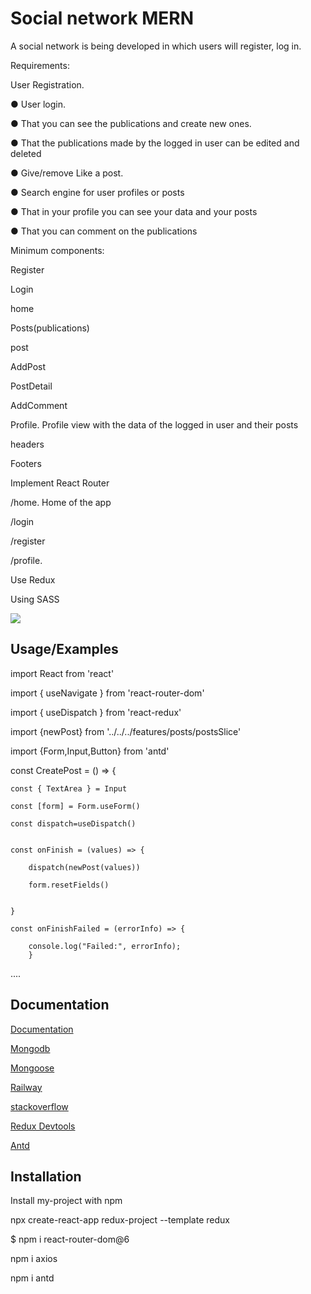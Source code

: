 
<h1>Social network MERN</h1>

A social network is being developed in which users will register, log in.

Requirements:

User Registration.

● User login.

● That you can see the publications and create new ones.

● That the publications made by the logged in user can be edited and deleted

● Give/remove Like a post.

● Search engine for user profiles or posts

● That in your profile you can see your data and your posts

● That you can comment on the publications



Minimum components:

Register

Login

home

Posts(publications)

post

AddPost

PostDetail

AddComment

Profile. Profile view with the data of the logged in user and their posts

headers

Footers

Implement React Router

/home. Home of the app

/login

/register

/profile.

Use Redux

Using SASS





<img src="MernStack.pn"/>



## Usage/Examples

import React from 'react'

import { useNavigate } from 'react-router-dom'

import { useDispatch } from 'react-redux'

import {newPost} from '../../../features/posts/postsSlice'

import {Form,Input,Button} from 'antd'


const CreatePost = () => {

    const { TextArea } = Input
    
    const [form] = Form.useForm()
    
    const dispatch=useDispatch()
    
    
    const onFinish = (values) => {

        dispatch(newPost(values))
        
        form.resetFields()
        
        
    }

    const onFinishFailed = (errorInfo) => {
    
        console.log("Failed:", errorInfo);
        }
....
## Documentation

[Documentation](https://linktodocumentation)

[Mongodb](https://www.mongodb.com/atlas/database)

[Mongoose](https://mongoosejs.com/docs/queries.html)

[Railway](https://railway.app/)

[stackoverflow](https://stackoverflow.com/)

[Redux Devtools](https://chrome.google.com/webstore/detail/redux-devtools)

[Antd](https://ant.design/)
## Installation

Install my-project with npm

npx create-react-app redux-project --template redux

$ npm i react-router-dom@6

npm i axios

npm i antd
    
